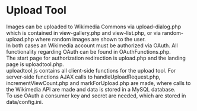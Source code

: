 # Upload Tool

Images can be uploaded to Wikimedia Commons via upload-dialog.php which is contained in view-gallery.php and view-list.php, or via random-upload.php where random images are shown to the user.  
In both cases an Wikimedia account must be authorized via OAuth. All functionality regarding OAuth can be found in OAuthFunctions.php.  
The start page for authorization redirection is upload.php and the landing page is uploadtool.php.  
uploadtool.js contains all client-side functions for the upload tool. For server-side functions AJAX calls to handleUploadRequest.php, incrementViewCount.php and markForUpload.php are made, where calls to the Wikimedia API are made and data is stored in a MySQL database.  
To use OAuth a consumer key and secret are needed, which are stored in data/config.ini.